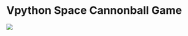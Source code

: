 # Vpython Space Cannonball Game
![](https://github.com/sabneet95/Space-Cannonball/blob/master/Space_Ball.png)
